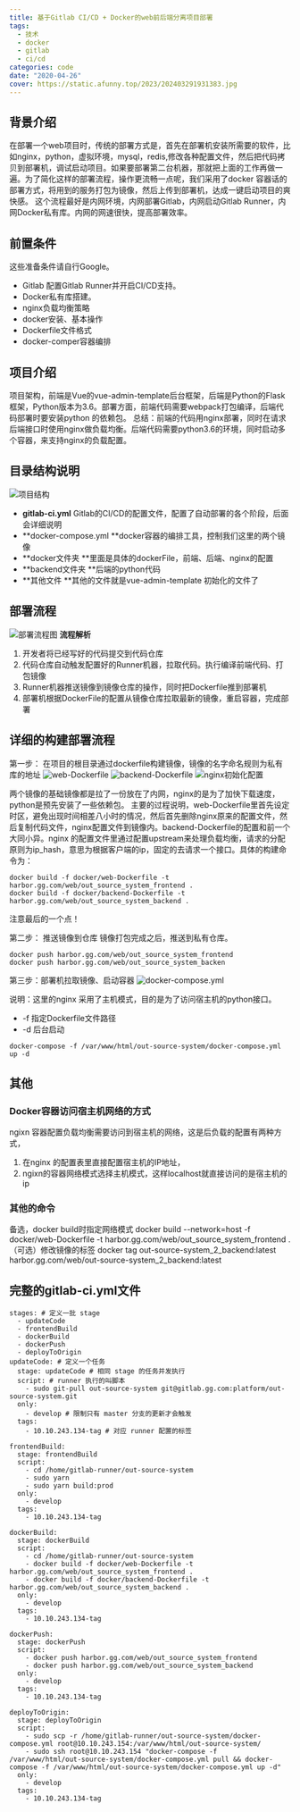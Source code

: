 ```yaml
---
title: 基于Gitlab CI/CD + Docker的web前后端分离项目部署
tags:
  - 技术
  - docker
  - gitlab
  - ci/cd
categories: code
date: "2020-04-26"
cover: https://static.afunny.top/2023/202403291931383.jpg
---
```


## 背景介绍
在部署一个web项目时，传统的部署方式是，首先在部署机安装所需要的软件，比如nginx，python，虚拟环境，mysql，redis,修改各种配置文件，然后把代码拷贝到部署机，调试启动项目。如果要部署第二台机器，那就把上面的工作再做一遍。为了简化这样的部署流程，操作更流畅一点呢，我们采用了docker 容器话的部署方式，将用到的服务打包为镜像，然后上传到部署机，达成一键启动项目的爽快感。
这个流程最好是内网环境，内网部署Gitlab，内网启动Gitlab Runner，内网Docker私有库。内网的网速很快，提高部署效率。

## 前置条件
这些准备条件请自行Google。

- Gitlab 配置Gitlab Runner并开启CI/CD支持。
- Docker私有库搭建。
- nginx负载均衡策略
- docker安装、基本操作
- Dockerfile文件格式
- docker-comper容器编排


## 项目介绍
项目架构，前端是Vue的vue-admin-template后台框架，后端是Python的Flask框架，Python版本为3.6。部署方面，前端代码需要webpack打包编译，后端代码部署时要安装python 的依赖包。
总结：前端的代码用nginx部署，同时在请求后端接口时使用nginx做负载均衡。后端代码需要python3.6的环境，同时启动多个容器，来支持nginx的负载配置。


## 目录结构说明
![项目结构](https://static.afunny.top/2023/202304200853984.png)
- **gitlab-ci.yml** Gitlab的CI/CD的配置文件，配置了自动部署的各个阶段，后面会详细说明
- **docker-compose.yml **docker容器的编排工具，控制我们这里的两个镜像
- **docker文件夹 **里面是具体的dockerFile，前端、后端、nginx的配置
- **backend文件夹 **后端的python代码
- **其他文件 **其他的文件就是vue-admin-template 初始化的文件了



## 部署流程
![部署流程图](https://static.afunny.top/2023/202304200853034.png)
**流程解析**

1. 开发者将已经写好的代码提交到代码仓库
1. 代码仓库自动触发配置好的Runner机器，拉取代码。执行编译前端代码、打包镜像
1. Runner机器推送镜像到镜像仓库的操作，同时把Dockerfile推到部署机
1. 部署机根据DockerFile的配置从镜像仓库拉取最新的镜像，重启容器，完成部署


## 详细的构建部署流程

第一步： 在项目的根目录通过dockerfile构建镜像，镜像的名字命名规则为私有库的地址
![web-Dockerfile](https://static.afunny.top/2023/202304200853871.png)
![backend-Dockerfile](https://static.afunny.top/2023/202304200853891.png)
![nginx初始化配置](https://static.afunny.top/2023/202304200854081.png)

两个镜像的基础镜像都是拉了一份放在了内网，nginx的是为了加快下载速度，python是预先安装了一些依赖包。
主要的过程说明，web-Dockerfile里首先设定时区，避免出现时间相差八小时的情况，然后首先删除nginx原来的配置文件，然后复制代码文件，nginx配置文件到镜像内。backend-Dockerfile的配置和前一个大同小异。nginx 的配置文件里通过配置upstream来处理负载均衡，请求的分配原则为ip_hash，意思为根据客户端的ip，固定的去请求一个接口。具体的构建命令为：
```
docker build -f docker/web-Dockerfile -t harbor.gg.com/web/out_source_system_frontend .
docker build -f docker/backend-Dockerfile -t harbor.gg.com/web/out_source_system_backend .
```
注意最后的一个点！


第二步： 推送镜像到仓库
镜像打包完成之后，推送到私有仓库。
```
docker push harbor.gg.com/web/out_source_system_frontend
docker push harbor.gg.com/web/out_source_system_backen
```

第三步：部署机拉取镜像、启动容器
![docker-compose.yml](https://static.afunny.top/2023/202304200854246.png)

说明：这里的nginx 采用了主机模式，目的是为了访问宿主机的python接口。

- -f 指定Dockerfile文件路径
- -d 后台启动
```
docker-compose -f /var/www/html/out-source-system/docker-compose.yml up -d
```

## 其他
### Docker容器访问宿主机网络的方式
ngixn 容器配置负载均衡需要访问到宿主机的网络，这是后负载的配置有两种方式，

1. 在nginx 的配置表里直接配置宿主机的IP地址，
1. ngixn的容器网络模式选择主机模式，这样localhost就直接访问的是宿主机的ip



### 其他的命令
备选，docker build时指定网络模式
docker build --network=host -f docker/web-Dockerfile -t harbor.gg.com/web/out_source_system_frontend .
（可选）修改镜像的标签
docker tag out-source-system_2_backend:latest harbor.gg.com/web/out-source-system_2_backend:latest

## 完整的gitlab-ci.yml文件
```
stages: # 定义一批 stage
  - updateCode
  - frontendBuild
  - dockerBuild
  - dockerPush
  - deployToOrigin
updateCode: # 定义一个任务
  stage: updateCode # 相同 stage 的任务并发执行
  script: # runner 执行的叫脚本
    - sudo git-pull out-source-system git@gitlab.gg.com:platform/out-source-system.git
  only:
    - develop # 限制只有 master 分支的更新才会触发
  tags:
    - 10.10.243.134-tag # 对应 runner 配置的标签

frontendBuild:
  stage: frontendBuild
  script:
    - cd /home/gitlab-runner/out-source-system
    - sudo yarn
    - sudo yarn build:prod
  only:
    - develop
  tags: 
    - 10.10.243.134-tag

dockerBuild:
  stage: dockerBuild
  script:
    - cd /home/gitlab-runner/out-source-system
    - docker build -f docker/web-Dockerfile -t harbor.gg.com/web/out_source_system_frontend .
    - docker build -f docker/backend-Dockerfile -t harbor.gg.com/web/out_source_system_backend .
  only:
    - develop
  tags: 
    - 10.10.243.134-tag

dockerPush:
  stage: dockerPush
  script:
    - docker push harbor.gg.com/web/out_source_system_frontend
    - docker push harbor.gg.com/web/out_source_system_backend
  only:
    - develop
  tags: 
    - 10.10.243.134-tag

deployToOrigin:
  stage: deployToOrigin
  script:
    - sudo scp -r /home/gitlab-runner/out-source-system/docker-compose.yml root@10.10.243.154:/var/www/html/out-source-system/
    - sudo ssh root@10.10.243.154 "docker-compose -f /var/www/html/out-source-system/docker-compose.yml pull && docker-compose -f /var/www/html/out-source-system/docker-compose.yml up -d"
  only:
    - develop
  tags: 
    - 10.10.243.134-tag

```